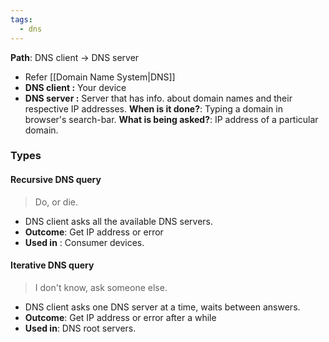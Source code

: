 ```yaml
---
tags:
  - dns
---
```

**Path**: DNS client -> DNS server
- Refer [[Domain Name System|DNS]]
- **DNS client :** Your device
- **DNS server :** Server that has info. about domain names and their respective IP addresses.
**When is it done?**: Typing a domain in browser's search-bar.
**What is being asked?**: IP address of a particular domain.

### Types
#### Recursive DNS query

>Do, or die.

- DNS client asks all the available DNS servers.
- **Outcome**: Get IP address or error
- **Used in** : Consumer devices.
#### Iterative DNS query

> I don't know, ask someone else.

- DNS client asks one DNS server at a time, waits between answers.
- **Outcome**: Get IP address or error after a while
- **Used in**: DNS root servers.